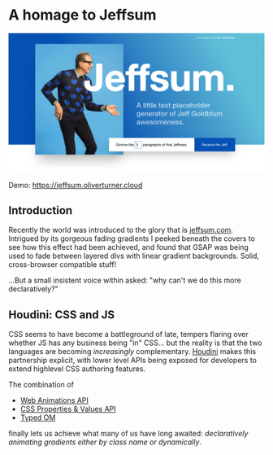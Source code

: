 # A homage to Jeffsum

![screenshot](docs/screenshot.png)

Demo: https://jeffsum.oliverturner.cloud

## Introduction

Recently the world was introduced to the glory that is
[jeffsum.com](http://jeffsum.com). Intrigued by its gorgeous fading gradients I
peeked beneath the covers to see how this effect had been achieved, and found
that GSAP was being used to fade between layered divs with linear gradient
backgrounds. Solid, cross-browser compatible stuff!

...But a small insistent voice within asked: "why can't we do this more
declaratively?"

## Houdini: CSS **and** JS

CSS seems to have become a battleground of late, tempers flaring over whether JS
has any business being "in" CSS... but the reality is that the two languages are
becoming _increasingly_ complementary.
[Houdini](https://wiki.mozilla.org/CSS/Houdini) makes this partnership explicit,
with lower level APIs being exposed for developers to extend highlevel CSS
authoring features.

The combination of

- [Web Animations API](https://developer.mozilla.org/en-US/docs/Web/API/Web_Animations_API)
- [CSS Properties & Values API](https://www.w3.org/TR/css-properties-values-api-1/)
- [Typed OM](https://developers.google.com/web/updates/2018/03/cssom)

finally lets us achieve what many of us have long awaited: _declaratively
animating gradients either by class name or dynamically_.
